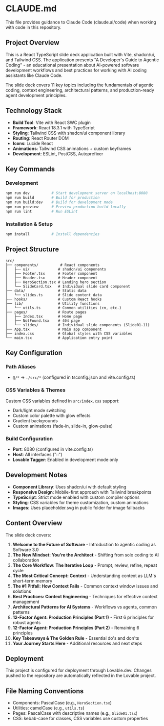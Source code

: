 # CLAUDE.md

This file provides guidance to Claude Code (claude.ai/code) when working with code in this repository.

## Project Overview

This is a React TypeScript slide deck application built with Vite, shadcn/ui, and Tailwind CSS. The application presents "A Developer's Guide to Agentic Coding" - an educational presentation about AI-powered software development workflows and best practices for working with AI coding assistants like Claude Code.

The slide deck covers 11 key topics including the fundamentals of agentic coding, context engineering, architectural patterns, and production-ready agent development principles.

## Technology Stack

- **Build Tool**: Vite with React SWC plugin
- **Framework**: React 18.3.1 with TypeScript
- **Styling**: Tailwind CSS with shadcn/ui component library
- **Routing**: React Router DOM
- **Icons**: Lucide React
- **Animations**: Tailwind CSS animations + custom keyframes
- **Development**: ESLint, PostCSS, Autoprefixer

## Key Commands

### Development
```bash
npm run dev          # Start development server on localhost:8080
npm run build        # Build for production
npm run build:dev    # Build for development mode
npm run preview      # Preview production build locally
npm run lint         # Run ESLint
```

### Installation & Setup
```bash
npm install          # Install dependencies
```

## Project Structure

```
src/
├── components/          # React components
│   ├── ui/             # shadcn/ui components
│   ├── Footer.tsx      # Footer component
│   ├── Header.tsx      # Header component
│   ├── HeroSection.tsx # Landing hero section
│   └── SlideCard.tsx   # Individual slide card component
├── data/               # Static data
│   └── slides.ts       # Slide content data
├── hooks/              # Custom React hooks
├── lib/                # Utility functions
│   └── utils.ts        # Common utilities (cn, etc.)
├── pages/              # Route pages
│   ├── Index.tsx       # Home page
│   ├── NotFound.tsx    # 404 page
│   └── slides/         # Individual slide components (Slide01-11)
├── App.tsx             # Main app component
├── index.css           # Global styles with CSS variables
└── main.tsx            # Application entry point
```

## Key Configuration

### Path Aliases
- `@/*` → `./src/*` (configured in tsconfig.json and vite.config.ts)

### CSS Variables & Themes
Custom CSS variables defined in `src/index.css` support:
- Dark/light mode switching
- Custom color palette with glow effects
- Gradient backgrounds
- Custom animations (fade-in, slide-in, glow-pulse)

### Build Configuration
- **Port**: 8080 (configured in vite.config.ts)
- **Host**: All interfaces ("::")
- **Lovable Tagger**: Enabled in development mode only

## Development Notes

- **Component Library**: Uses shadcn/ui with default styling
- **Responsive Design**: Mobile-first approach with Tailwind breakpoints
- **TypeScript**: Strict mode enabled with custom compiler options
- **Styling**: CSS variables for theme customization, custom animations
- **Images**: Uses placeholder.svg in public folder for image fallbacks

## Content Overview

The slide deck covers:

1. **Welcome to the Future of Software** - Introduction to agentic coding as Software 3.0
2. **The New Mindset: You're the Architect** - Shifting from solo coding to AI collaboration
3. **The Core Workflow: The Iterative Loop** - Prompt, review, refine, repeat cycle
4. **The Most Critical Concept: Context** - Understanding context as LLM's short-term memory
5. **The #1 Pitfall: How Context Fails** - Common context window issues and solutions
6. **Best Practices: Context Engineering** - Techniques for effective context management
7. **Architectural Patterns for AI Systems** - Workflows vs agents, common patterns
8. **12-Factor Agent: Production Principles (Part 1)** - First 6 principles for robust agents
9. **12-Factor Agent: Production Principles (Part 2)** - Remaining 6 principles
10. **Key Takeaways & The Golden Rule** - Essential do's and don'ts
11. **Your Journey Starts Here** - Additional resources and next steps

## Deployment

This project is configured for deployment through Lovable.dev. Changes pushed to the repository are automatically reflected in the Lovable project.

## File Naming Conventions

- Components: PascalCase (e.g., `HeroSection.tsx`)
- Utilities: camelCase (e.g., `utils.ts`)
- Pages: PascalCase with descriptive names (e.g., `Slide01.tsx`)
- CSS: kebab-case for classes, CSS variables use custom properties